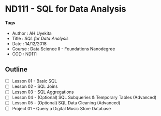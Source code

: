 # ND111 - SQL for Data Analysis

#### Tags
* Author : AH Uyekita
* Title  :  _SQL for Data Analysis_
* Date   : 14/12/2018
* Course : Data Science II - Foundations Nanodegree
* COD    : ND111

## Outline

* [ ] Lesson 01 - Basic SQL
* [ ] Lesson 02 - SQL Joins
* [ ] Lesson 03 - SQL Aggregations
* [ ] Lesson 04 - (Optional) SQL Subqueries & Temporary Tables (Advanced)
* [ ] Lesson 05 - (Optional) SQL Data Cleaning (Advanced)
* [ ] Project 01 - Query a Digital Music Store Database

